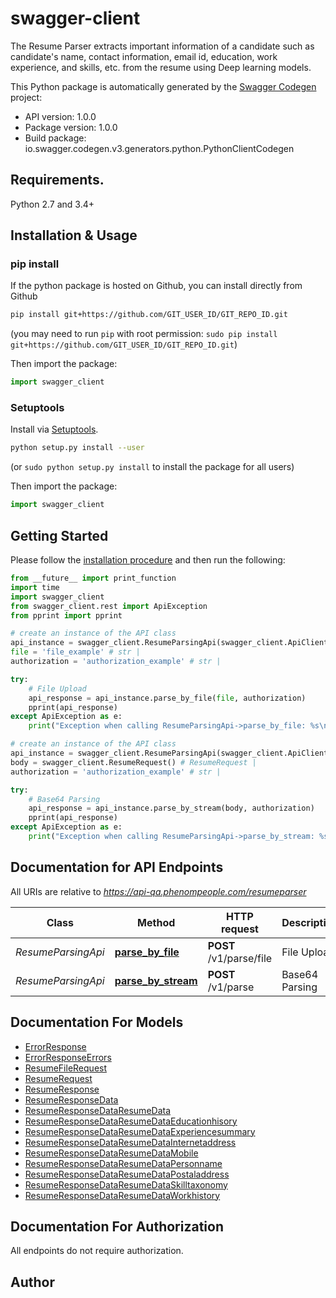 # swagger-client
The Resume Parser extracts important information of a candidate such as candidate's name, contact information, email id, education, work experience, and skills, etc. from the resume using Deep learning models.

This Python package is automatically generated by the [Swagger Codegen](https://github.com/swagger-api/swagger-codegen) project:

- API version: 1.0.0
- Package version: 1.0.0
- Build package: io.swagger.codegen.v3.generators.python.PythonClientCodegen

## Requirements.

Python 2.7 and 3.4+

## Installation & Usage
### pip install

If the python package is hosted on Github, you can install directly from Github

```sh
pip install git+https://github.com/GIT_USER_ID/GIT_REPO_ID.git
```
(you may need to run `pip` with root permission: `sudo pip install git+https://github.com/GIT_USER_ID/GIT_REPO_ID.git`)

Then import the package:
```python
import swagger_client 
```

### Setuptools

Install via [Setuptools](http://pypi.python.org/pypi/setuptools).

```sh
python setup.py install --user
```
(or `sudo python setup.py install` to install the package for all users)

Then import the package:
```python
import swagger_client
```

## Getting Started

Please follow the [installation procedure](#installation--usage) and then run the following:

```python
from __future__ import print_function
import time
import swagger_client
from swagger_client.rest import ApiException
from pprint import pprint

# create an instance of the API class
api_instance = swagger_client.ResumeParsingApi(swagger_client.ApiClient(configuration))
file = 'file_example' # str | 
authorization = 'authorization_example' # str | 

try:
    # File Upload
    api_response = api_instance.parse_by_file(file, authorization)
    pprint(api_response)
except ApiException as e:
    print("Exception when calling ResumeParsingApi->parse_by_file: %s\n" % e)

# create an instance of the API class
api_instance = swagger_client.ResumeParsingApi(swagger_client.ApiClient(configuration))
body = swagger_client.ResumeRequest() # ResumeRequest | 
authorization = 'authorization_example' # str | 

try:
    # Base64 Parsing
    api_response = api_instance.parse_by_stream(body, authorization)
    pprint(api_response)
except ApiException as e:
    print("Exception when calling ResumeParsingApi->parse_by_stream: %s\n" % e)
```

## Documentation for API Endpoints

All URIs are relative to *https://api-qa.phenompeople.com/resumeparser*

Class | Method | HTTP request | Description
------------ | ------------- | ------------- | -------------
*ResumeParsingApi* | [**parse_by_file**](docs/ResumeParsingApi.md#parse_by_file) | **POST** /v1/parse/file | File Upload
*ResumeParsingApi* | [**parse_by_stream**](docs/ResumeParsingApi.md#parse_by_stream) | **POST** /v1/parse | Base64 Parsing

## Documentation For Models

 - [ErrorResponse](docs/ErrorResponse.md)
 - [ErrorResponseErrors](docs/ErrorResponseErrors.md)
 - [ResumeFileRequest](docs/ResumeFileRequest.md)
 - [ResumeRequest](docs/ResumeRequest.md)
 - [ResumeResponse](docs/ResumeResponse.md)
 - [ResumeResponseData](docs/ResumeResponseData.md)
 - [ResumeResponseDataResumeData](docs/ResumeResponseDataResumeData.md)
 - [ResumeResponseDataResumeDataEducationhisory](docs/ResumeResponseDataResumeDataEducationhisory.md)
 - [ResumeResponseDataResumeDataExperiencesummary](docs/ResumeResponseDataResumeDataExperiencesummary.md)
 - [ResumeResponseDataResumeDataInternetaddress](docs/ResumeResponseDataResumeDataInternetaddress.md)
 - [ResumeResponseDataResumeDataMobile](docs/ResumeResponseDataResumeDataMobile.md)
 - [ResumeResponseDataResumeDataPersonname](docs/ResumeResponseDataResumeDataPersonname.md)
 - [ResumeResponseDataResumeDataPostaladdress](docs/ResumeResponseDataResumeDataPostaladdress.md)
 - [ResumeResponseDataResumeDataSkilltaxonomy](docs/ResumeResponseDataResumeDataSkilltaxonomy.md)
 - [ResumeResponseDataResumeDataWorkhistory](docs/ResumeResponseDataResumeDataWorkhistory.md)

## Documentation For Authorization

 All endpoints do not require authorization.


## Author


